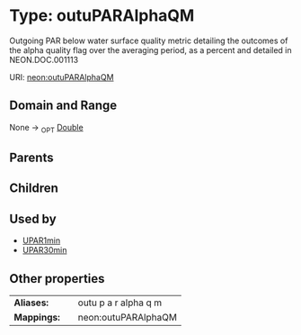 
# Type: outuPARAlphaQM


Outgoing PAR below water surface quality metric detailing the outcomes of the alpha quality flag over the averaging period, as a percent and detailed in NEON.DOC.001113

URI: [neon:outuPARAlphaQM](https://data.neonscience.org/outuPARAlphaQM)


## Domain and Range

None ->  <sub>OPT</sub> [Double](types/Double.md)

## Parents


## Children


## Used by

 * [UPAR1min](UPAR1min.md)
 * [UPAR30min](UPAR30min.md)

## Other properties

|  |  |  |
| --- | --- | --- |
| **Aliases:** | | outu p a r alpha q m |
| **Mappings:** | | neon:outuPARAlphaQM |

